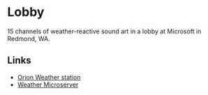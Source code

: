 # Lobby

15 channels of weather-reactive sound art in a lobby at Microsoft in Redmond, WA.

## Links

* [Orion Weather station](http://www.columbiaweather.com/media/products/Orion/Orion%20User%20Manual.pdf)
* [Weather Microserver](http://columbiaweather.com/media/Microserver/MicroServer%20User%20Manual%20v315.pdf)
